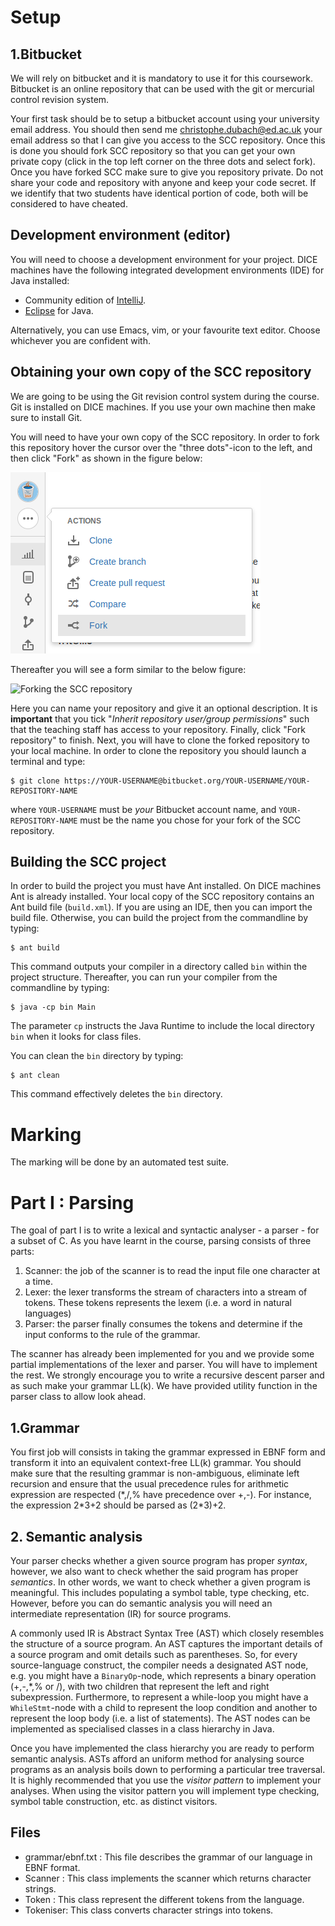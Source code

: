 # Setup #

## 1.Bitbucket ##
We will rely on bitbucket and it is mandatory to use it for this coursework.
Bitbucket is an online repository that can be used with the git or mercurial control revision system.

Your first task should be to setup a bitbucket account using your university email address.
You should then send me [christophe.dubach@ed.ac.uk](christophe.dubach@ed.ac.uk) your email address so that I can give you access to the SCC repository.
Once this is done you should fork SCC repository so that you can get your own private copy (click in the top left corner on the three dots and select fork).
Once you have forked SCC make sure to give you repository private.
Do not share your code and repository with anyone and keep your code secret.
If we identify that two students have identical portion of code, both will be considered to have cheated.

## Development environment (editor)
You will need to choose a development environment for your project. DICE machines have the following integrated development environments (IDE) for Java installed:

* Community edition of [IntelliJ](https://www.jetbrains.com/idea/).
* [Eclipse](https://www.eclipse.org/downloads/packages/eclipse-ide-java-developers/marsr) for Java.

Alternatively, you can use Emacs, vim, or your favourite text editor. Choose whichever you are confident with.

## Obtaining your own copy of the SCC repository 
We are going to be using the Git revision control system during the course. Git is installed on DICE machines. If you use your own machine then make sure to install Git.

You will need to have your own copy of the SCC repository. In order to fork this repository hover the cursor over the "three dots"-icon to the left, and then click "Fork" as shown in the figure below:

![Forking the SCC repository](/figures/howtofork.png "Forking this repository.")

Thereafter you will see a form similar to the below figure:

![Forking the SCC repository](/figures/forkpermissions.png "Remember to tick \"Inherit repository user/group permissions\".")

Here you can name your repository and give it an optional description. It is **important** that you tick "*Inherit repository user/group permissions*" such that the teaching staff has access to your repository. Finally, click "Fork repository" to finish. Next, you will have to clone the forked repository to your local machine. In order to clone the repository you should launch a terminal and type:
```
$ git clone https://YOUR-USERNAME@bitbucket.org/YOUR-USERNAME/YOUR-REPOSITORY-NAME
```
where `YOUR-USERNAME` must be *your* Bitbucket account name, and `YOUR-REPOSITORY-NAME` must be the name you chose for your fork of the SCC repository.

## Building the SCC project
In order to build the project you must have Ant installed. On DICE machines Ant is already installed.
Your local copy of the SCC repository contains an Ant build file (`build.xml`). If you are using an IDE, then you can import the build file. Otherwise, you can build the project from the commandline by typing:
```
$ ant build
```
This command outputs your compiler in a directory called `bin` within the project structure. Thereafter, you can run your compiler from the commandline by typing:
```
$ java -cp bin Main
```
The parameter `cp` instructs the Java Runtime to include the local directory `bin` when it looks for class files.

You can clean the `bin` directory by typing:
```
$ ant clean
```
This command effectively deletes the `bin` directory.

# Marking #
The marking will be done by an automated test suite.

# Part I : Parsing #
The goal of part I is to write a lexical and syntactic analyser - a parser - for a subset of C.
As you have learnt in the course, parsing consists of three parts:

1. Scanner: the job of the scanner is to read the input file one character at a time.
2. Lexer: the lexer transforms the stream of characters into a stream of tokens. These tokens represents the lexem (i.e. a word in natural languages)
3. Parser: the parser finally consumes the tokens and determine if the input conforms to the rule of the grammar.

The scanner has already been implemented for you and we provide some partial implementations of the lexer and parser.
You will have to implement the rest.
We strongly encourage you to write a recursive descent parser and as such make your grammar LL(k).
We have provided utility function in the parser class to allow look ahead.

## 1.Grammar ##
You first job will consists in taking the grammar expressed in EBNF form and transform it into an equivalent context-free LL(k) grammar.
You should make sure that the resulting grammar is non-ambiguous, eliminate left recursion and ensure that the usual precedence rules for arithmetic expression are respected (\*,/,% have precedence over +,-).
For instance, the expression 2\*3+2 should be parsed as (2\*3)+2.

## 2. Semantic analysis
Your parser checks whether a given source program has proper *syntax*, however, we also want to check whether the said program has proper *semantics*. In other words, we want to check whether a given program is meaningful. This includes populating a symbol table, type checking, etc. However, before you can do semantic analysis you will need an intermediate representation (IR) for source programs.

A commonly used IR is Abstract Syntax Tree (AST) which closely resembles the structure of a source program. An AST captures the important details of a source program and omit details such as parentheses. So, for every source-language construct, the compiler needs a designated AST node, e.g. you might have a `BinaryOp`-node, which represents a binary operation (+,-,\*,% or /), with two children that represent the left and right subexpression. Furthermore, to represent a while-loop you might have a `WhileStmt`-node with a child to represent the loop condition and another to represent the loop body (i.e. a list of statements). The AST nodes can be implemented as specialised classes in a class hierarchy in Java.

Once you have implemented the class hierarchy you are ready to perform semantic analysis. ASTs afford an uniform method for analysing source programs as an analysis boils down to performing a particular tree traversal. It is highly recommended that you use the *visitor pattern* to implement your analyses. When using the visitor pattern you will implement type checking, symbol table construction, etc. as distinct visitors.

## Files ##
* grammar/ebnf.txt : This file describes the grammar of our language in EBNF format.
* Scanner : This class implements the scanner which returns character strings.
* Token : This class represent the different tokens from the language.
* Tokeniser: This class converts character strings into tokens.